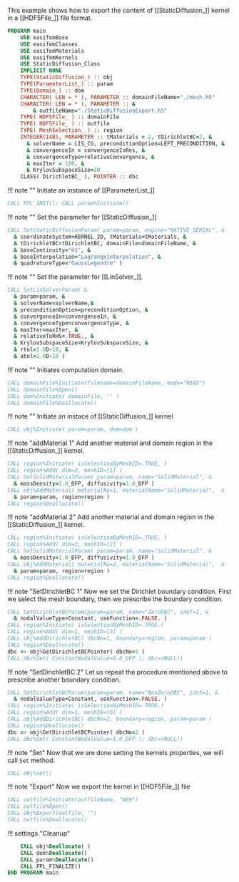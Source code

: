 This example shows how to export the content of [[StaticDiffusion_]] kernel in a [[HDF5File_]] file format.

```fortran
PROGRAM main
    USE easifemBase
    USE easifemClasses
    USE easifemMaterials
    USE easifemKernels
    USE StaticDiffusion_Class
    IMPLICIT NONE
    TYPE(StaticDiffusion_) :: obj
    TYPE(ParameterList_) :: param
    TYPE(Domain_) :: dom
    CHARACTER( LEN = * ), PARAMETER :: domainFileName="./mesh.h5"
    CHARACTER( LEN = * ), PARAMETER :: &
        & outfileName="./StaticDiffusionExport.h5"
    TYPE( HDF5File_ ) :: domainFile
    TYPE( HDF5File_ ) :: outfile
    TYPE( MeshSelection_ ) :: region
    INTEGER(I4B), PARAMETER :: tMaterials = 2, tDirichletBC=2, &
      & solverName = LIS_CG, preconditionOption=LEFT_PRECONDITION, &
      & convergenceIn = convergenceInRes, &
      & convergenceType=relativeConvergence, &
      & maxIter = 100, &
      & KrylovSubspaceSize=20
    CLASS( DirichletBC_ ), POINTER :: dbc
```

!!! note ""
Initiate an instance of [[ParameterList_]]

```fortran
CALL FPL_INIT(); CALL param%Initiate()
```

!!! note ""
Set the parameter for [[StaticDiffusion_]]

```fortran
CALL SetStaticDiffusionParam( param=param, engine="NATIVE_SERIAL", &
  & coordinateSystem=KERNEL_2D, tMaterials=tMaterials, &
  & tDirichletBC=tDirichletBC, domainFile=domainFileName, &
  & baseContinuity="H1", &
  & baseInterpolation="LagrangeInterpolation", &
  & quadratureType="GaussLegendre" )
```

!!! note ""
Set the parameter for [[LinSolver_]].

```fortran
CALL SetLinSolverParam( &
  & param=param, &
  & solverName=solverName,&
  & preconditionOption=preconditionOption, &
  & convergenceIn=convergenceIn, &
  & convergenceType=convergenceType, &
  & maxIter=maxIter, &
  & relativeToRHS=.TRUE., &
  & KrylovSubspaceSize=KrylovSubspaceSize, &
  & rtol=1.0D-10, &
  & atol=1.0D-10 )
```

!!! note ""
Initiates computation domain.

```fortran
CALL domainFile%Initiate(filename=domainFileName, mode="READ")
CALL domainFile%Open()
CALL dom%Initiate( domainFile, '' )
CALL domainFile%Deallocate()
```

!!! note ""
Initiate an instace of [[StaticDiffusion_]] kernel

```fortran
CALL obj%Initiate( param=param, dom=dom )
```

!!! note "addMaterial 1"
Add another material and domain region in the [[StaticDiffusion_]] kernel.

```fortran
CALL region%Initiate( isSelectionByMeshID=.TRUE. )
CALL region%Add( dim=2, meshID=[1] )
CALL SetSolidMaterialParam( param=param, name="SolidMaterial", &
  & massDensity=1.0_DFP, diffusivity=1.0_DFP )
CALL obj%AddMaterial( materialNo=1, materialName="SolidMaterial",  &
  & param=param, region=region )
CALL region%Deallocate()
```

!!! note "addMaterial 2"
Add another material and domain region in the [[StaticDiffusion_]] kernel.

```fortran
CALL region%Initiate( isSelectionByMeshID=.TRUE. )
CALL region%Add( dim=2, meshID=[2] )
CALL SetSolidMaterialParam( param=param, name="SolidMaterial", &
  & massDensity=1.0_DFP, diffusivity=1.0_DFP )
CALL obj%AddMaterial( materialNo=2, materialName="SolidMaterial",  &
  & param=param, region=region )
CALL region%Deallocate()
```

!!! note "SetDirichletBC 1"
Now we set the Dirichlet boundary condition. First we select the mesh
boundary, then we prescribe the boundary condition.

```fortran
CALL SetDirichletBCParam(param=param, name="ZeroDBC", idof=1, &
  & nodalValueType=Constant, useFunction=.FALSE. )
CALL region%Initiate( isSelectionByMeshID=.TRUE.)
CALL region%Add( dim=1, meshID=[3] )
CALL obj%AddDirichletBC( dbcNo=1, boundary=region, param=param )
CALL region%Deallocate()
dbc => obj%GetDirichletBCPointer( dbcNo=1 )
CALL dbc%Set( ConstantNodalValue=0.0_DFP ); dbc=>NULL()
```

!!! note "SetDirichletBC 2"
Let us repeat the procedure mentioned above to prescribe another boundary condition.

```fortran
CALL SetDirichletBCParam(param=param, name="NonZeroDBC", idof=1, &
  & nodalValueType=Constant, useFunction=.FALSE. )
CALL region%Initiate( isSelectionByMeshID=.TRUE.)
CALL region%Add( dim=1, meshID=[6] )
CALL obj%AddDirichletBC( dbcNo=2, boundary=region, param=param )
CALL region%Deallocate()
dbc => obj%GetDirichletBCPointer( dbcNo=2 )
CALL dbc%Set( ConstantNodalValue=1.0_DFP ); dbc=>NULL()
```

!!! note "Set"
Now that we are done setting the kernels properties, we will call `Set` method.

```fortran
CALL obj%set()
```

!!! note "Export"
Now we export the kernel in [[HDF5File_]] file

```fortran
CALL outfile%Initiate(outfileName, "NEW")
CALL outfile%Open()
CALL obj%Export(outfile, "")
CALL outfile%Deallocate()
```

!!! settings "Cleanup"

```fortran
    CALL obj%Deallocate( )
    CALL dom%Deallocate()
    CALL param%Deallocate()
    CALL FPL_FINALIZE()
END PROGRAM main
```
